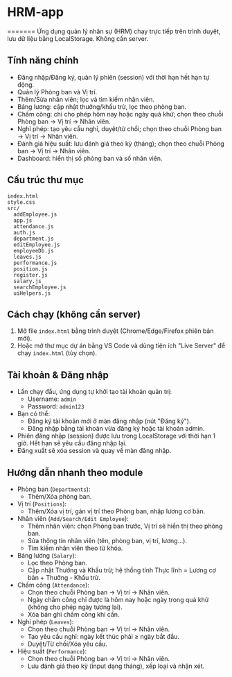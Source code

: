 # HRM-app
=======
Ứng dụng quản lý nhân sự (HRM) chạy trực tiếp trên trình duyệt, lưu dữ liệu bằng LocalStorage. Không cần server.

## Tính năng chính
- Đăng nhập/Đăng ký, quản lý phiên (session) với thời hạn hết hạn tự động.
- Quản lý Phòng ban và Vị trí.
- Thêm/Sửa nhân viên; lọc và tìm kiếm nhân viên.
- Bảng lương: cập nhật thưởng/khấu trừ, lọc theo phòng ban.
- Chấm công: chỉ cho phép hôm nay hoặc ngày quá khứ; chọn theo chuỗi Phòng ban → Vị trí → Nhân viên.
- Nghỉ phép: tạo yêu cầu nghỉ, duyệt/từ chối; chọn theo chuỗi Phòng ban → Vị trí → Nhân viên.
- Đánh giá hiệu suất: lưu đánh giá theo kỳ (tháng); chọn theo chuỗi Phòng ban → Vị trí → Nhân viên.
- Dashboard: hiển thị số phòng ban và số nhân viên.

## Cấu trúc thư mục
```
index.html
style.css
src/
  addEmployee.js
  app.js
  attendance.js
  auth.js
  department.js
  editEmployee.js
  employeeDb.js
  leaves.js
  performance.js
  position.js
  register.js
  salary.js
  searchEmployee.js
  uiHelpers.js
```

## Cách chạy (không cần server)
1. Mở file `index.html` bằng trình duyệt (Chrome/Edge/Firefox phiên bản mới).
2. Hoặc mở thư mục dự án bằng VS Code và dùng tiện ích "Live Server" để chạy `index.html` (tùy chọn).

## Tài khoản & Đăng nhập
- Lần chạy đầu, ứng dụng tự khởi tạo tài khoản quản trị:
  - Username: `admin`
  - Password: `admin123`
- Bạn có thể:
  - Đăng ký tài khoản mới ở màn đăng nhập (nút "Đăng ký").
  - Đăng nhập bằng tài khoản vừa đăng ký hoặc tài khoản admin.
- Phiên đăng nhập (session) được lưu trong LocalStorage với thời hạn 1 giờ. Hết hạn sẽ yêu cầu đăng nhập lại.
- Đăng xuất sẽ xóa session và quay về màn đăng nhập.

## Hướng dẫn nhanh theo module
- Phòng ban (`Departments`):
  - Thêm/Xóa phòng ban.
- Vị trí (`Positions`):
  - Thêm/Xóa vị trí, gán vị trí theo Phòng ban, nhập lương cơ bản.
- Nhân viên (`Add/Search/Edit Employee`):
  - Thêm nhân viên: chọn Phòng ban trước, Vị trí sẽ hiển thị theo phòng ban.
  - Sửa thông tin nhân viên (tên, phòng ban, vị trí, lương...).
  - Tìm kiếm nhân viên theo từ khóa.
- Bảng lương (`Salary`):
  - Lọc theo Phòng ban.
  - Cập nhật Thưởng và Khấu trừ; hệ thống tính Thực lĩnh = Lương cơ bản + Thưởng - Khấu trừ.
- Chấm công (`Attendance`):
  - Chọn theo chuỗi Phòng ban → Vị trí → Nhân viên.
  - Ngày chấm công chỉ được là hôm nay hoặc ngày trong quá khứ (không cho phép ngày tương lai).
  - Xóa bản ghi chấm công khi cần.
- Nghỉ phép (`Leaves`):
  - Chọn theo chuỗi Phòng ban → Vị trí → Nhân viên.
  - Tạo yêu cầu nghỉ: ngày kết thúc phải ≥ ngày bắt đầu.
  - Duyệt/Từ chối/Xóa yêu cầu.
- Hiệu suất (`Performance`):
  - Chọn theo chuỗi Phòng ban → Vị trí → Nhân viên.
  - Lưu đánh giá theo kỳ (input dạng tháng), xếp loại và nhận xét.
